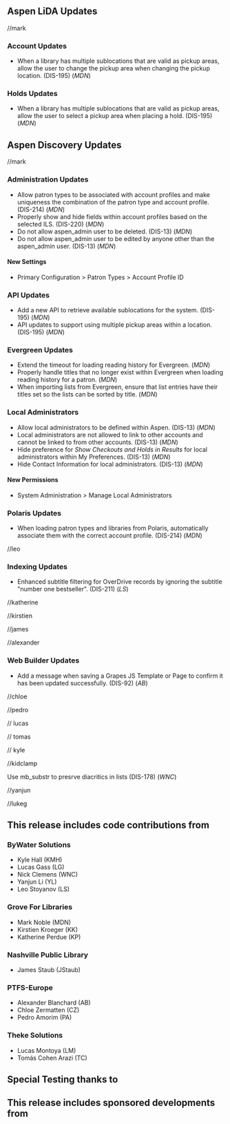 ## Aspen LiDA Updates
//mark
### Account Updates
- When a library has multiple sublocations that are valid as pickup areas, allow the user to change the pickup area when changing the pickup location. (DIS-195) (*MDN*)

### Holds Updates
- When a library has multiple sublocations that are valid as pickup areas, allow the user to select a pickup area when placing a hold. (DIS-195) (*MDN*)

## Aspen Discovery Updates
//mark
### Administration Updates
- Allow patron types to be associated with account profiles and make uniqueness the combination of the patron type and account profile. (DIS-214) (*MDN*)
- Properly show and hide fields within account profiles based on the selected ILS. (DIS-220) (*MDN*)
- Do not allow aspen_admin user to be deleted. (DIS-13) (*MDN*)
- Do not allow aspen_admin user to be edited by anyone other than the aspen_admin user. (DIS-13) (*MDN*)

<div markdown="1" class="settings">

#### New Settings
- Primary Configuration > Patron Types > Account Profile ID

</div>

### API Updates
- Add a new API to retrieve available sublocations for the system. (DIS-195) (*MDN*)
- API updates to support using multiple pickup areas within a location. (DIS-195) (*MDN*)

### Evergreen Updates
- Extend the timeout for loading reading history for Evergreen. (*MDN*)
- Properly handle titles that no longer exist within Evergreen when loading reading history for a patron. (*MDN*) 
- When importing lists from Evergreen, ensure that list entries have their titles set so the lists can be sorted by title. (*MDN*)

### Local Administrators
- Allow local administrators to be defined within Aspen. (DIS-13) (*MDN*)
- Local administrators are not allowed to link to other accounts and cannot be linked to from other accounts. (DIS-13) (*MDN*)
- Hide preference for *Show Checkouts and Holds in Results* for local administrators within My Preferences. (DIS-13) (*MDN*)
- Hide Contact Information for local administrators. (DIS-13) (*MDN*)

<div markdown="1" class="settings">

#### New Permissions
- System Administration > Manage Local Administrators

</div>

### Polaris Updates
- When loading patron types and libraries from Polaris, automatically associate them with the correct account profile. (DIS-214) (*MDN*)

//leo
### Indexing Updates
- Enhanced subtitle filtering for OverDrive records by ignoring the subtitle "number one bestseller". (DIS-211) (*LS*)

//katherine

//kirstien

//james

//alexander
### Web Builder Updates
- Add a message when saving a Grapes JS Template or Page to confirm it has been updated successfully. (DIS-92) (*AB*)

//chloe


//pedro

// lucas

// tomas

// kyle

//kidclamp

Use mb_substr to presrve diacritics in lists (DIS-178) (*WNC*)

//yanjun

//lukeg

## This release includes code contributions from
### ByWater Solutions
  - Kyle Hall (KMH)
  - Lucas Gass (LG)
  - Nick Clemens (WNC)
  - Yanjun Li (YL)
  - Leo Stoyanov (LS)

### Grove For Libraries
  - Mark Noble (MDN)
  - Kirstien Kroeger (KK)
  - Katherine Perdue (KP)

### Nashville Public Library
  - James Staub (JStaub)

### PTFS-Europe
  - Alexander Blanchard (AB)
  - Chloe Zermatten (CZ)
  - Pedro Amorim (PA)

### Theke Solutions
  - Lucas Montoya (LM)
  - Tomás Cohen Arazi (TC)

## Special Testing thanks to

## This release includes sponsored developments from
